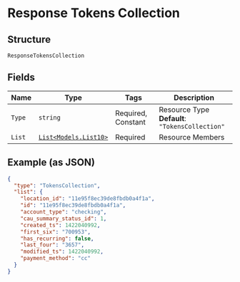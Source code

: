 
# Response Tokens Collection

## Structure

`ResponseTokensCollection`

## Fields

| Name | Type | Tags | Description |
|  --- | --- | --- | --- |
| `Type` | `string` | Required, Constant | Resource Type<br>**Default**: `"TokensCollection"` |
| `List` | [`List<Models.List10>`](../../doc/models/list-10.md) | Required | Resource Members |

## Example (as JSON)

```json
{
  "type": "TokensCollection",
  "list": {
    "location_id": "11e95f8ec39de8fbdb0a4f1a",
    "id": "11e95f8ec39de8fbdb0a4f1a",
    "account_type": "checking",
    "cau_summary_status_id": 1,
    "created_ts": 1422040992,
    "first_six": "700953",
    "has_recurring": false,
    "last_four": "3657",
    "modified_ts": 1422040992,
    "payment_method": "cc"
  }
}
```

